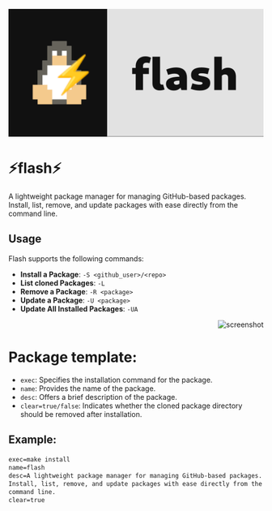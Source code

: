 ![banner](./art/banner.png)
# ⚡flash⚡
A lightweight package manager for managing GitHub-based packages. Install, list, remove, and update packages with ease directly from the command line.


## Usage

Flash supports the following commands:

- **Install a Package**: `-S <github_user>/<repo>`
- **List cloned Packages**: `-L`
- **Remove a Package**: `-R <package>`
- **Update a Package**: `-U <package>`
- **Update All Installed Packages**: `-UA`
<div style="text-align: right">
  <img src="https://github.com/riviox/flash/assets/100956266/d3f00bde-6030-4996-a25e-d8cd9c259e0c" alt="screenshot" width="300"/>
</div>

# Package template:

- `exec`: Specifies the installation command for the package.
- `name`: Provides the name of the package.
- `desc`: Offers a brief description of the package.
- `clear=true/false`: Indicates whether the cloned package directory should be removed after installation.
## Example:
```
exec=make install
name=flash
desc=A lightweight package manager for managing GitHub-based packages. Install, list, remove, and update packages with ease directly from the command line.
clear=true
```
